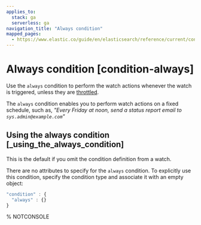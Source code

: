 ```yaml
---
applies_to:
  stack: ga
  serverless: ga
navigation_title: "Always condition"
mapped_pages:
  - https://www.elastic.co/guide/en/elasticsearch/reference/current/condition-always.html
---
```


# Always condition [condition-always]

Use the `always` condition to perform the watch actions whenever the watch is triggered, unless they are [throttled](actions.md#actions-ack-throttle).

The `always` condition enables you to perform watch actions on a fixed schedule, such as, *"Every Friday at noon, send a status report email to `sys.admin@example.com`"*

## Using the always condition [_using_the_always_condition]

This is the default if you omit the condition definition from a watch.

There are no attributes to specify for the `always` condition. To explicitly use this condition, specify the condition type and associate it with an empty object:

```js
"condition" : {
  "always" : {}
}
```
%  NOTCONSOLE
